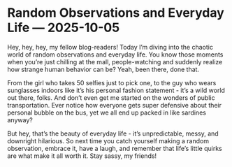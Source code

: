 # Random Observations and Everyday Life — 2025-10-05

Hey, hey, hey, my fellow blog-readers! Today I’m diving into the chaotic world of random observations and everyday life. You know those moments when you’re just chilling at the mall, people-watching and suddenly realize how strange human behavior can be? Yeah, been there, done that.

From the girl who takes 50 selfies just to pick one, to the guy who wears sunglasses indoors like it’s his personal fashion statement - it’s a wild world out there, folks. And don’t even get me started on the wonders of public transportation. Ever notice how everyone gets super defensive about their personal bubble on the bus, yet we all end up packed in like sardines anyway?

But hey, that’s the beauty of everyday life - it’s unpredictable, messy, and downright hilarious. So next time you catch yourself making a random observation, embrace it, have a laugh, and remember that life’s little quirks are what make it all worth it. Stay sassy, my friends!